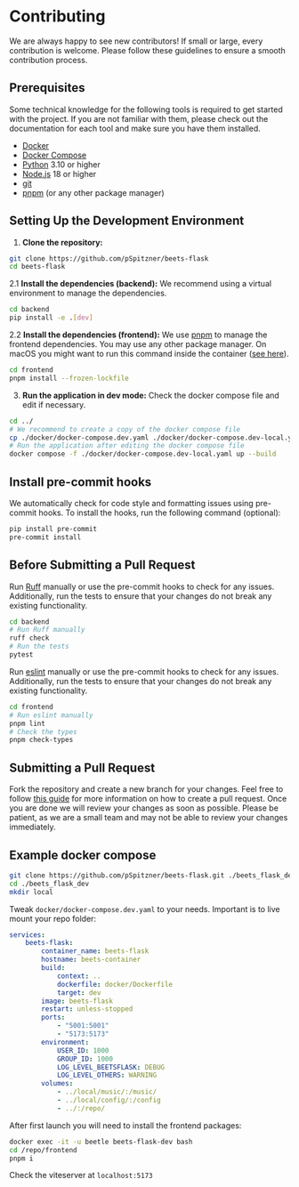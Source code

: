 # Contributing

We are always happy to see new contributors! If small or large, every contribution is welcome. Please follow these guidelines to ensure a smooth contribution process.

## Prerequisites

Some technical knowledge for the following tools is required to get started with the project. If you are not familiar with them, please check out the documentation for each tool and make sure you have them installed.

-   [Docker](https://docs.docker.com/get-started/)
-   [Docker Compose](https://docs.docker.com/compose/)
-   [Python](https://www.python.org/downloads/) 3.10 or higher
-   [Node.js](https://nodejs.org/en/download/) 18 or higher
-   [git](https://git-scm.com/downloads)
-   [pnpm](https://pnpm.io/installation) (or any other package manager)

## Setting Up the Development Environment

1. **Clone the repository:**

```bash
git clone https://github.com/pSpitzner/beets-flask
cd beets-flask
```

2.1 **Install the dependencies (backend):**
We recommend using a virtual environment to manage the dependencies.

```bash
cd backend
pip install -e .[dev]
```

2.2 **Install the dependencies (frontend):**
We use [pnpm](https://pnpm.io/) to manage the frontend dependencies. You may use any other package manager. On macOS you might want to run this command inside the container ([see here](resources/macos)).

```bash
cd frontend
pnpm install --frozen-lockfile
```

3. **Run the application in dev mode:**
   Check the docker compose file and edit if necessary.

```bash
cd ../
# We recommend to create a copy of the docker compose file
cp ./docker/docker-compose.dev.yaml ./docker/docker-compose.dev-local.yaml
# Run the application after editing the docker compose file
docker compose -f ./docker/docker-compose.dev-local.yaml up --build
```

## Install pre-commit hooks

We automatically check for code style and formatting issues using pre-commit hooks. To install the hooks, run the following command (optional):

```bash
pip install pre-commit
pre-commit install
```

## Before Submitting a Pull Request

Run [Ruff](https://docs.astral.sh/ruff/) manually or use the pre-commit hooks to check for any issues. Additionally, run the tests to ensure that your changes do not break any existing functionality.

```bash
cd backend
# Run Ruff manually
ruff check
# Run the tests
pytest
```

Run [eslint](https://eslint.org/) manually or use the pre-commit hooks to check for any issues. Additionally, run the tests to ensure that your changes do not break any existing functionality.

```bash
cd frontend
# Run eslint manually
pnpm lint
# Check the types
pnpm check-types
```

## Submitting a Pull Request

Fork the repository and create a new branch for your changes. Feel free to follow [this guide](https://docs.github.com/en/get-started/quickstart/contributing-to-projects) for more information on how to create a pull request. Once you are done we will review your changes as soon as possible. Please be patient, as we are a small team and may not be able to review your changes immediately.

## Example docker compose

```bash
git clone https://github.com/pSpitzner/beets-flask.git ./beets_flask_dev
cd ./beets_flask_dev
mkdir local
```

Tweak `docker/docker-compose.dev.yaml` to your needs. Important is to live mount your repo folder:

```yaml
services:
    beets-flask:
        container_name: beets-flask
        hostname: beets-container
        build:
            context: ..
            dockerfile: docker/Dockerfile
            target: dev
        image: beets-flask
        restart: unless-stopped
        ports:
            - "5001:5001"
            - "5173:5173"
        environment:
            USER_ID: 1000
            GROUP_ID: 1000
            LOG_LEVEL_BEETSFLASK: DEBUG
            LOG_LEVEL_OTHERS: WARNING
        volumes:
            - ../local/music/:/music/
            - ../local/config/:/config
            - ../:/repo/
```

After first launch you will need to install the frontend packages:

```bash
docker exec -it -u beetle beets-flask-dev bash
cd /repo/frontend
pnpm i
```

Check the viteserver at `localhost:5173`
